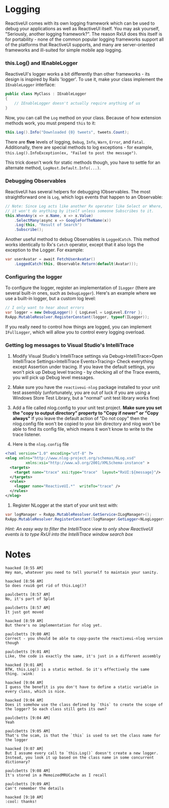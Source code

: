 # Logging

ReactiveUI comes with its own logging framework which can be used to debug
your applications as well as ReactiveUI itself. You may ask yourself,
"Seriously, another logging framework?". The reason RxUI does this itself is
for portability - none of the common popular logging frameworks support all of
the platforms that ReactiveUI supports, and many are server-oriented
frameworks and ill-suited for simple mobile app logging.

### this.Log() and IEnableLogger

ReactiveUI's logger works a bit differently than other frameworks - its
design is inspired by Rails 'logger'. To use it, make your class implement the
`IEnableLogger` interface:

```cs
public class MyClass : IEnableLogger
{
    // IEnableLogger doesn't actually require anything of us
}
```

Now, you can call the `Log` method on your class. Because of how extension
methods work, you must prepend `this` to it:

```cs
this.Log().Info("Downloaded {0} tweets", tweets.Count);
```

There are **five** levels of logging, `Debug`, `Info`, `Warn`, `Error`, and
`Fatal`. Additionally, there are special methods to log exceptions - for
example, `this.Log().InfoException(ex, "Failed to post the message")`.

This trick doesn't work for static methods though, you have to settle for an
alternate method, `LogHost.Default.Info(...)`.

### Debugging Observables

ReactiveUI has several helpers for debugging IObservables. The most
straightforward one is `Log`, which logs events that happen to an Observable:

```cs
// Note: Since Log acts like another Rx operator like Select or Where,
// it won't do anything by itself unless someone Subscribes to it.
this.WhenAny(x => x.Name, x => x.Value)
    .SelectMany(async x => GoogleForTheName(x))
    .Log(this, "Result of Search")
    .Subscribe();
```

Another useful method to debug Observables is `LoggedCatch`. This method works
identically to Rx's `Catch` operator, except that it also logs the exception
to the Logger. For example:

```cs
var userAvatar = await FetchUserAvatar()
    .LoggedCatch(this, Observable.Return(default(Avatar)));
```

### Configuring the logger

To configure the logger, register an implementation of `ILogger` (there are
several built-in ones, such as `DebugLogger`). Here's an example where we use
a built-in logger, but a custom log level:

```cs
// I only want to hear about errors
var logger = new DebugLogger() { LogLevel = LogLevel.Error };
RxApp.MutableResolver.RegisterConstant(logger, typeof(ILogger));
```

If you really need to control how things are logged, you can implement
`IFullLogger`, which will allow you to control every logging overload.

### Getting log messages to Visual Studio's IntelliTrace

1. Modify Visual Studio's IntelliTrace settings via Debug>IntelliTrace>Open
   IntelliTrace Settings>IntelliTrace Events>Tracing> Check everything except
   Assertion under tracing.  If you leave the default settings, you won't pick
   up Debug level tracing - by checking all of the Trace events, you will pick
   up Debug level messages.

1. Make sure you have the `reactiveui-nlog` package installed to your unit test
   assembly (unfortunately, you are out of luck if you are using a Windows
   Store Test Library, but a "normal" unit test library works fine)

1. Add a file called nlog.config to your unit test project.  __Make sure you
   set the "copy to output directory" property to "Copy if newer" or "Copy
   always"__  If you leave the default action of "Do not copy" then the
   nlog.config file won't be copied to your bin directory and nlog won't be
   able to find its config file, which means it won't know to write to the
   trace listener.

1. Here is the `nlog.config` file

```xml
<?xml version="1.0" encoding="utf-8" ?>
<nlog xmlns="http://www.nlog-project.org/schemas/NLog.xsd"
         xmlns:xsi="http://www.w3.org/2001/XMLSchema-instance" >
  <targets>
    <target name="trace" xsi:type="trace"  layout="RxUI:${message}"/>
  </targets>
  <rules>
    <logger name="ReactiveUI.*"  writeTo="trace" />
  </rules>
</nlog>
```

1. Register NLogger at the start of your unit test with:

``` cs
var logManager = RxApp.MutableResolver.GetService<ILogManager>();
RxApp.MutableResolver.RegisterConstant(logManager.GetLogger<NLogLogger>(),typeof(IFullLogger));   
```
*Hint: An easy way to filter the IntelliTrace view to only show ReactiveUI
events is to type RxUI into the IntelliTrace window search box*

# Notes 
    haacked [8:55 AM] 
    Hey man, whatever you need to tell yourself to maintain your sanity.
    
    haacked [8:56 AM]
    So does rxui6 get rid of this.Log()?
    
    paulcbetts [8:57 AM] 
    No, it's part of Splat
    
    paulcbetts [8:57 AM]
    It just got moved
    
    haacked [8:59 AM] 
    But there's no implementation for nlog yet.
    
    paulcbetts [9:00 AM] 
    Correct - you should be able to copy-paste the reactiveui-nlog version though
    
    paulcbetts [9:01 AM]
    Like, the code is exactly the same, it's just in a different assembly
    
    haacked [9:01 AM] 
    BTW, this.Log() is a static method. So it's effectively the same thing. :wink:
    
    haacked [9:04 AM]
    I guess the benefit is you don't have to define a static variable in every class, which is nice.
    
    haacked [9:04 AM]
    Does it somehow use the class defined by `this` to create the scope of the logger? So each class still gets its own?
    
    paulcbetts [9:04 AM] 
    Yeah
    
    paulcbetts [9:05 AM]
    That's the scam, is that the `this` is used to set the class name for the logger
    
    haacked [9:07 AM] 
    But I assume every call to `this.Log()` doesn't create a new logger. Instead, you look it up based on the class name in some concurrent dictionary?
    
    paulcbetts [9:08 AM] 
    It's stored in a MemoizedMRUCache as I recall
    
    paulcbetts [9:09 AM]
    Can't remember the details
    
    haacked [9:10 AM] 
    :cool: thanks!
